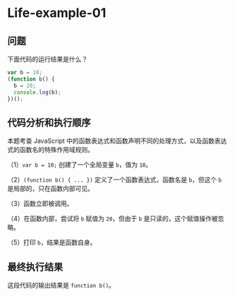 # Life-example-01

## 问题

下面代码的运行结果是什么？

```javascript
var b = 10;
(function b() {
  b = 20;
  console.log(b);
})();
```

## 代码分析和执行顺序

本题考查 JavaScript 中的函数表达式和函数声明不同的处理方式，以及函数表达式的函数名的特殊作用域规则。

（1）`var b = 10;` 创建了一个全局变量 `b`，值为 `10`。

（2）`(function b() { ... })` 定义了一个函数表达式，函数名是 `b`，但这个 `b` 是局部的，只在函数内部可见。

（3）函数立即被调用。

（4）在函数内部，尝试将 `b` 赋值为 `20`，但由于 `b` 是只读的，这个赋值操作被忽略。

（5）打印 `b`，结果是函数自身。

## 最终执行结果

这段代码的输出结果是 `function b()`。
